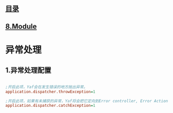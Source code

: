 ## [目录](https://github.com/jhq0113/yafr/blob/master/docs/index.md)

## [8.Module](https://github.com/jhq0113/yafr/blob/master/docs/yaf/8.Module.md)

# 异常处理

## 1.异常处理配置
```ini

;开启此项，Yaf会在发生错误的地方抛出异常。
application.dispatcher.throwException=1

;开启此项，如果有未捕获的异常，Yaf将会把它定向到Error controller, Error Action。
application.dispatcher.catchException=1

```


